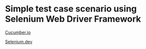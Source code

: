 # Simple test case scenario using Selenium Web Driver Framework

[Cucumber.io](https://cucumber.io/)

[Selenium.dev](https://www.selenium.dev/)
